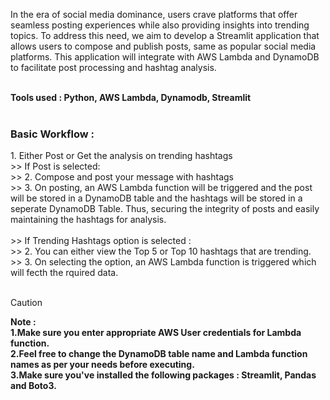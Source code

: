 In the era of social media dominance, users crave platforms that offer seamless posting experiences while also providing insights into trending topics. To address this need, we aim to develop a Streamlit application that allows users to compose and publish posts, same as popular social media platforms. This application will integrate with AWS Lambda and DynamoDB to facilitate post processing and hashtag analysis. <br><br>

<strong>Tools used : Python, AWS Lambda, Dynamodb, Streamlit</strong><br><br>

<h3>Basic Workflow :</h3>
1. Either Post or Get the analysis on trending hashtags<br>
>> If Post is selected:<br>
>> 2. Compose and post your message with hashtags<br>
>> 3. On posting, an AWS Lambda function will be triggered and the post will be stored in a DynamoDB table and the hashtags will be stored in a seperate DynamoDB Table. Thus, securing the integrity of posts and easily maintaining the hashtags for analysis.<br><br>
>> If Trending Hashtags option is selected :<br>
>> 2. You can either view the Top 5 or Top 10 hashtags that are trending.<br>
>> 3. On selecting the option, an AWS Lambda function is triggered which will fecth the rquired data.<br>
<br>

> [!CAUTION]
> <strong>Note : <br>
> 1.Make sure you enter appropriate AWS User credentials for Lambda function.<br>
> 2.Feel free to change the DynamoDB table name and Lambda function names as per your needs before executing.<br>
> 3.Make sure you've installed the following packages : Streamlit, Pandas and Boto3.<br>

